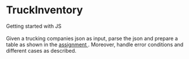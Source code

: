 # TruckInventory
Getting started with JS<br>
<br>
Given a trucking companies json as input, parse the json and prepare a table as shown in the <a href=" TruckInventory/HW4_Description.pdf">assignment </a>. Moreover, handle error conditions and different cases as described.
